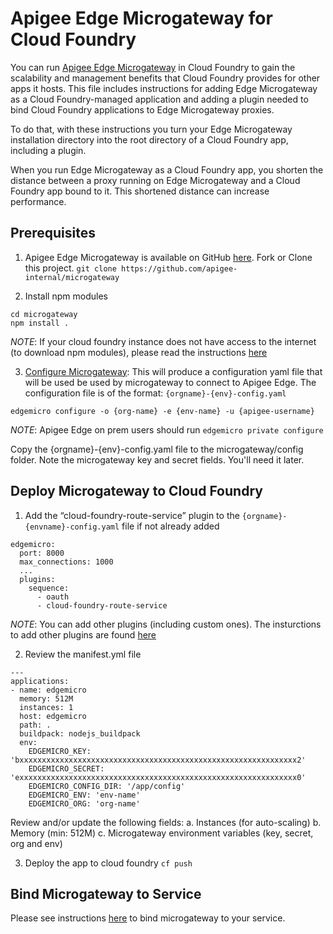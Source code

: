 # Apigee Edge Microgateway for Cloud Foundry

You can run [Apigee Edge Microgateway](http://docs.apigee.com/microgateway/content/edge-microgateway-home) in Cloud Foundry to gain the scalability and management benefits that Cloud Foundry provides for other apps it hosts. This file includes instructions for adding Edge Microgateway as a Cloud Foundry-managed application and adding a plugin needed to bind Cloud Foundry applications to Edge Microgateway proxies.

To do that, with these instructions you turn your Edge Microgateway installation directory into the root directory of a Cloud Foundry app, including a plugin.

When you run Edge Microgateway as a Cloud Foundry app, you shorten the distance between a proxy running on Edge Microgateway and a Cloud Foundry app bound to it. This shortened distance can increase performance.

## Prerequisites
1. Apigee Edge Microgateway is available on GitHub [here](https://github.com/apigee-internal/microgateway). Fork or Clone this project.
```git clone https://github.com/apigee-internal/microgateway```

2. Install npm modules
```
cd microgateway
npm install .
```
*NOTE*: If your cloud foundry instance does not have access to the internet (to download npm modules), please read the instructions [here](http://docs.cloudfoundry.org/buildpacks/node/index.html#yarn_disconnected)

3. [Configure Microgateway](http://docs.apigee.com/microgateway/latest/setting-and-configuring-edge-microgateway): This will produce a configuration yaml file that will be used be used by microgateway to connect to Apigee Edge. The configuration file is of the format: `{orgname}-{env}-config.yaml`

```edgemicro configure -o {org-name} -e {env-name} -u {apigee-username}```

*NOTE*: Apigee Edge on prem users should run `edgemicro private configure`

Copy the {orgname}-{env}-config.yaml file to the microgateway/config folder. Note the microgateway key and secret fields. You'll need it later.

## Deploy Microgateway to Cloud Foundry

1. Add the “cloud-foundry-route-service” plugin to the `{orgname}-{envname}-config.yaml` file if not already added
```
edgemicro:
  port: 8000
  max_connections: 1000
  ...
  plugins:
    sequence:
      - oauth
      - cloud-foundry-route-service
```
*NOTE*: You can add other plugins (including custom ones). The insturctions to add other plugins are found [here](http://docs.apigee.com/microgateway/latest/use-plugins)

2. Review the manifest.yml file
```
---
applications:
- name: edgemicro
  memory: 512M
  instances: 1
  host: edgemicro
  path: .
  buildpack: nodejs_buildpack
  env: 
    EDGEMICRO_KEY: 'bxxxxxxxxxxxxxxxxxxxxxxxxxxxxxxxxxxxxxxxxxxxxxxxxxxxxxxxxxxxxxx2'
    EDGEMICRO_SECRET: 'exxxxxxxxxxxxxxxxxxxxxxxxxxxxxxxxxxxxxxxxxxxxxxxxxxxxxxxxxxxxxx0'
    EDGEMICRO_CONFIG_DIR: '/app/config'
    EDGEMICRO_ENV: 'env-name'
    EDGEMICRO_ORG: 'org-name'
```
Review and/or update the following fields:
a. Instances (for auto-scaling)
b. Memory (min: 512M)
c. Microgateway environment variables (key, secret, org and env)

3. Deploy the app to cloud foundry
```cf push```

## Bind Microgateway to Service
Please see instructions [here](https://github.com/apigee/pivotal-cf-apigee/tree/master/apigee-cf-service-broker#microgateway) to bind microgateway to your service.
